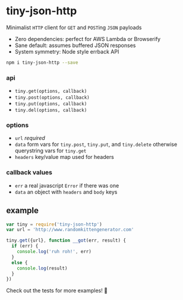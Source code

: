 # tiny-json-http

Minimalist `HTTP` client for `GET` and `POST`ing `JSON` payloads

- Zero dependencies: perfect for AWS Lambda or Browserify
- Sane default: assumes buffered JSON responses
- System symmetry: Node style errback API

```bash
npm i tiny-json-http --save
```

### api

- `tiny.get(options, callback)`
- `tiny.post(options, callback)`
- `tiny.put(options, callback)`
- `tiny.del(options, callback)`

### options

- `url` *required*
- `data` form vars for `tiny.post`, `tiny.put`, and `tiny.delete` otherwise querystring vars for `tiny.get`
- `headers` key/value map used for headers

### callback values

- `err` a real javascript `Error` if there was one
- `data` an object with `headers` and `body` keys

## example

```javascript
var tiny = require('tiny-json-http')
var url = 'http://www.randomkittengenerator.com'

tiny.get({url}, function __got(err, result) {
  if (err) {
    console.log('ruh roh!', err)
  }
  else {
    console.log(result)
  }
})
```

Check out the tests for more examples! :heart_decoration:
